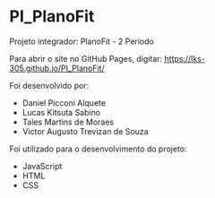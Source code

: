 # PI_PlanoFit
Projeto integrador: PlanoFit - 2 Período

Para abrir o site no GitHub Pages, digitar:
  https://lks-305.github.io/PI_PlanoFit/

Foi desenvolvido por:
- Daniel Picconi Alquete
- Lucas Kitsuta Sabino
- Tales Martins de Moraes
- Victor Augusto Trevizan de Souza

Foi utilizado para o desenvolvimento do projeto:
- JavaScript
- HTML
- CSS
